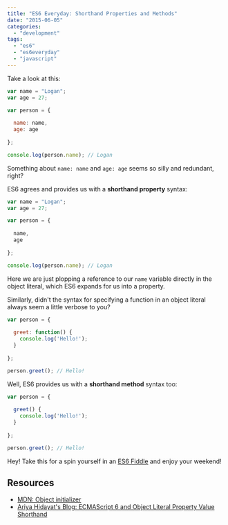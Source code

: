 ```yaml
---
title: "ES6 Everyday: Shorthand Properties and Methods"
date: "2015-06-05"
categories: 
  - "development"
tags: 
  - "es6"
  - "es6everyday"
  - "javascript"
---
```


Take a look at this:

```javascript
var name = "Logan";
var age = 27;

var person = {
  
  name: name,
  age: age
  
};

console.log(person.name); // Logan
```

Something about `name: name` and `age: age` seems so silly and redundant, right?

ES6 agrees and provides us with a **shorthand property** syntax:

```javascript
var name = "Logan";
var age = 27;

var person = {
  
  name,
  age
  
};

console.log(person.name); // Logan
```

Here we are just plopping a reference to our `name` variable directly in the object literal, which ES6 expands for us into a property.

Similarly, didn't the syntax for specifying a function in an object literal always seem a little verbose to you?

```javascript
var person = {
  
  greet: function() {
    console.log('Hello!');
  }
  
};

person.greet(); // Hello!
```

Well, ES6 provides us with a **shorthand method** syntax too:

```javascript
var person = {
  
  greet() {
    console.log('Hello!');
  }
  
};

person.greet(); // Hello!
```

Hey! Take this for a spin yourself in an [ES6 Fiddle](http://www.es6fiddle.net/iaj75fvo/) and enjoy your weekend!

## Resources

- [MDN: Object initializer](https://developer.mozilla.org/en-US/docs/Web/JavaScript/Reference/Operators/Object_initializer)
- [Ariya Hidayat's Blog: ECMAScript 6 and Object Literal Property Value Shorthand](http://ariya.ofilabs.com/2013/02/es6-and-object-literal-property-value-shorthand.html)
